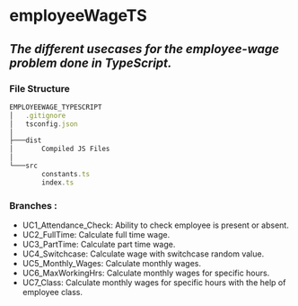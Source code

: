 # employeeWageTS
## *The different usecases for the employee-wage problem done in TypeScript.*

### File Structure
```ts
EMPLOYEEWAGE_TYPESCRIPT
│   .gitignore
│   tsconfig.json
│
├───dist
│       Compiled JS Files
│
└───src
        constants.ts
        index.ts
```

### Branches :
* UC1_Attendance_Check: Ability to check employee is present or absent.
* UC2_FullTime: Calculate full time wage.
* UC3_PartTime: Calculate part time wage.
* UC4_Switchcase: Calculate wage with switchcase random value.
* UC5_Monthly_Wages: Calculate monthly wages.
* UC6_MaxWorkingHrs: Calculate monthly wages for specific hours.
* UC7_Class: Calculate monthly wages for specific hours with the help of employee class.